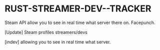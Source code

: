 # RUST-STREAMER-DEV--TRACKER
Steam API allow you to see in real time what server there on. Facepunch.


[Update]
Steam profiles streamers/devs


[indev]
allowing you to see in real time what server.
